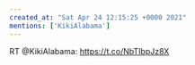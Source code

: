 ```yaml
---
created_at: "Sat Apr 24 12:15:25 +0000 2021"
mentions: ['KikiAlabama']
---
```


RT @KikiAlabama: https://t.co/NbTIbpJz8X
